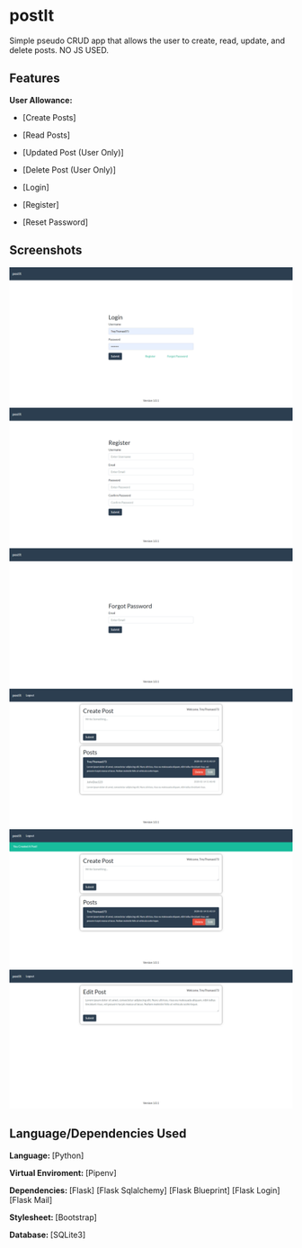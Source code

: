 # postIt
Simple pseudo CRUD app that allows the user to create, read, update, and delete posts. NO JS USED.

## Features
<b>User Allowance: </b>

 - [Create Posts]
 - [Read Posts]
 - [Updated Post (User Only)]
 - [Delete Post (User Only)]

 - [Login]
 - [Register]
 - [Reset Password]

## Screenshots
![Alt text](/images/Login.png?raw=true "Login Page")
![Alt text](/images/Register.png?raw=true "Register Page")
![Alt text](/images/Forgot_Password.png?raw=true "Forgot Password Page")
![Alt text](/images/Home.png?raw=true "Home Page")
![Alt text](/images/Create_Post.png?raw=true "Create Post")
![Alt text](/images/Edit_Post.png?raw=true "Edit Post")

## Language/Dependencies Used
<b>Language: </b>
[Python]

<b>Virtual Enviroment: </b>
[Pipenv]

<b>Dependencies: </b>
[Flask]
[Flask Sqlalchemy]
[Flask Blueprint]
[Flask Login]
[Flask Mail]

<b>Stylesheet: </b>
[Bootstrap]

<b>Database: </b>
[SQLite3]



